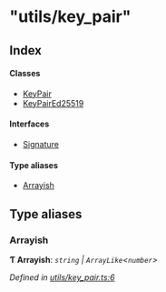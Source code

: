 # "utils/key\_pair"

## Index

#### Classes

* [KeyPair](_utils_key_pair_.keypair.md)
* [KeyPairEd25519](_utils_key_pair_.keypaired25519.md)

#### Interfaces

* [Signature](_utils_key_pair_.signature.md)

#### Type aliases

* [Arrayish](./#arrayish)

## Type aliases

### Arrayish <a id="arrayish"></a>

**Ƭ Arrayish**: _`string` \| `ArrayLike`&lt;`number`&gt;_

_Defined in_ [_utils/key\_pair.ts:6_](https://github.com/nearprotocol/nearlib/blob/7880ebf/src.ts/utils/key_pair.ts#L6)

